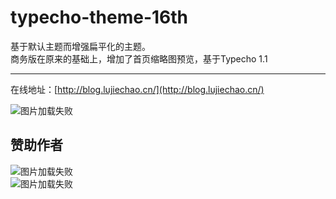 # typecho-theme-16th
基于默认主题而增强扁平化的主题。  
商务版在原来的基础上，增加了首页缩略图预览，基于Typecho 1.1  
****
在线地址：[http://blog.lujiechao.cn/](http://blog.lujiechao.cn/) 
 
![图片加载失败](https://raw.githubusercontent.com/Jieck2002/typecho-theme-16th-business/master/view.png "预览图")  
 
## 赞助作者
![图片加载失败](https://raw.githubusercontent.com/Jieck2002/smartab/master/screenshots/alipay.jpg "支付宝")  
![图片加载失败](https://raw.githubusercontent.com/Jieck2002/smartab/master/screenshots/wechat_pay.png "微信支付")  